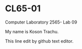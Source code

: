 # CL65-01
Computer Laboratory 2565- Lab 09

My name is Koson Trachu.

This line edit by github text editor.
